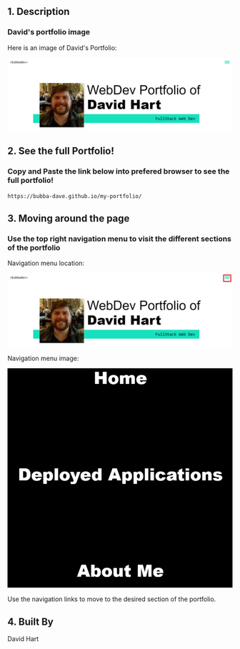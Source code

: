 ## 1. Description


### David's portfolio image


Here is an image of David's Portfolio:

![Top-Page-Area](./assets/images/portfolio1.PNG?raw=true "Top-Page-Area")



## 2. See the full Portfolio!

### Copy and Paste the link below into prefered browser to see the full portfolio! 

```html
https://bubba-dave.github.io/my-portfolio/
```

## 3. Moving around the page


### Use the top right navigation menu to visit the different sections of the portfolio

Navigation menu location:

![nav-menu](./assets/images/portfolio2.png?raw=true "Navigational Menu")

Navigation menu image:

![nav-menu](./assets/images/navmenu.PNG?raw=true "Navigational Menu")

Use the navigation links to move to the desired section of the portfolio.


## 4. Built By
David Hart